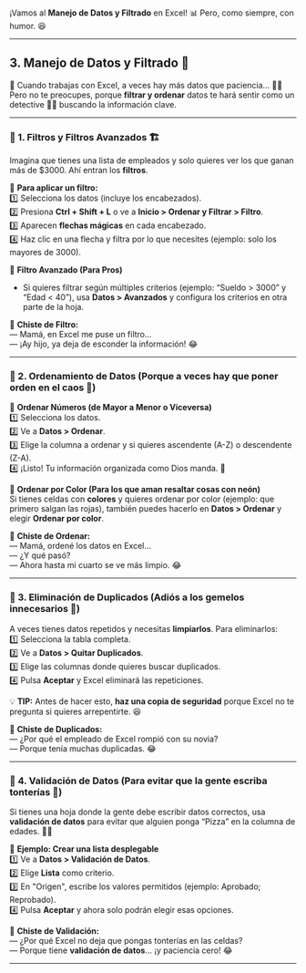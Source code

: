 ¡Vamos al **Manejo de Datos y Filtrado** en Excel! 📊 Pero, como siempre, con humor. 😆  

---

## **3. Manejo de Datos y Filtrado** 🎯  

📌 Cuando trabajas con Excel, a veces hay más datos que paciencia… 😵‍💫 Pero no te preocupes, porque **filtrar y ordenar** datos te hará sentir como un detective 🕵️‍♂️ buscando la información clave.  

---

### **📌 1. Filtros y Filtros Avanzados** 🏗️  
Imagina que tienes una lista de empleados y solo quieres ver los que ganan más de $3000. Ahí entran los **filtros**.  

🔹 **Para aplicar un filtro:**  
1️⃣ Selecciona los datos (incluye los encabezados).  
2️⃣ Presiona **Ctrl + Shift + L** o ve a **Inicio > Ordenar y Filtrar > Filtro**.  
3️⃣ Aparecen **flechas mágicas** en cada encabezado.  
4️⃣ Haz clic en una flecha y filtra por lo que necesites (ejemplo: solo los mayores de 3000).  

🔹 **Filtro Avanzado (Para Pros)**  
- Si quieres filtrar según múltiples criterios (ejemplo: “Sueldo > 3000” y “Edad < 40”), usa **Datos > Avanzados** y configura los criterios en otra parte de la hoja.  

📢 **Chiste de Filtro:**  
— Mamá, en Excel me puse un filtro…  
— ¡Ay hijo, ya deja de esconder la información! 😂  

---

### **📌 2. Ordenamiento de Datos (Porque a veces hay que poner orden en el caos 🤯)**  

🔹 **Ordenar Números (de Mayor a Menor o Viceversa)**  
1️⃣ Selecciona los datos.  
2️⃣ Ve a **Datos > Ordenar**.  
3️⃣ Elige la columna a ordenar y si quieres ascendente (A-Z) o descendente (Z-A).  
4️⃣ ¡Listo! Tu información organizada como Dios manda. 🙌  

🔹 **Ordenar por Color (Para los que aman resaltar cosas con neón)**  
Si tienes celdas con **colores** y quieres ordenar por color (ejemplo: que primero salgan las rojas), también puedes hacerlo en **Datos > Ordenar** y elegir **Ordenar por color**.  

📢 **Chiste de Ordenar:**  
— Mamá, ordené los datos en Excel…  
— ¿Y qué pasó?  
— Ahora hasta mi cuarto se ve más limpio. 😂  

---

### **📌 3. Eliminación de Duplicados (Adiós a los gemelos innecesarios 👯)**  

A veces tienes datos repetidos y necesitas **limpiarlos**. Para eliminarlos:  
1️⃣ Selecciona la tabla completa.  
2️⃣ Ve a **Datos > Quitar Duplicados**.  
3️⃣ Elige las columnas donde quieres buscar duplicados.  
4️⃣ Pulsa **Aceptar** y Excel eliminará las repeticiones.  

💡 **TIP:** Antes de hacer esto, **haz una copia de seguridad** porque Excel no te pregunta si quieres arrepentirte. 😆  

📢 **Chiste de Duplicados:**  
— ¿Por qué el empleado de Excel rompió con su novia?  
— Porque tenía muchas duplicadas. 😂  

---

### **📌 4. Validación de Datos (Para evitar que la gente escriba tonterías 🤡)**  

Si tienes una hoja donde la gente debe escribir datos correctos, usa **validación de datos** para evitar que alguien ponga “Pizza” en la columna de edades. 🍕😂  

🔹 **Ejemplo: Crear una lista desplegable**  
1️⃣ Ve a **Datos > Validación de Datos**.  
2️⃣ Elige **Lista** como criterio.  
3️⃣ En "Origen", escribe los valores permitidos (ejemplo: Aprobado; Reprobado).  
4️⃣ Pulsa **Aceptar** y ahora solo podrán elegir esas opciones.  

📢 **Chiste de Validación:**  
— ¿Por qué Excel no deja que pongas tonterías en las celdas?  
— Porque tiene **validación de datos**… ¡y paciencia cero! 😂  

---
